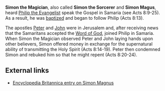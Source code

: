 **Simon the Magician**, also called **Simon the Sorcerer** and
**Simon Magus**, heard
[Philip the Evangelist](Philip_the_Evangelist "Philip the Evangelist")
speak the Gospel in Samaria (see Acts 8:9-25). As a result, he was
[baptized](Baptism "Baptism") and began to follow Philip (Acts
8:13).

The apostles [Peter](Peter "Peter") and [John](John "John") were in
Jerusalem and, after receiving news that the Samaritans accepted
the
[Word of God](index.php?title=Word_of_God&action=edit&redlink=1 "Word of God (page does not exist)"),
joined Philip in Samaria. When Simon the Magician observed Peter
and John laying hands upon other believers, Simon offered money in
exchange for the supernatural ability of transmitting the Holy
Spirit (Acts 8:14-19). Peter then condemned Simon and rebuked him
so that he might repent (Acts 8:20-24).


## External links

-   [Encyclopedia Britannica entry on Simon Magnus](http://www.britannica.com/EBchecked/topic/545225/Simon-Magus)



